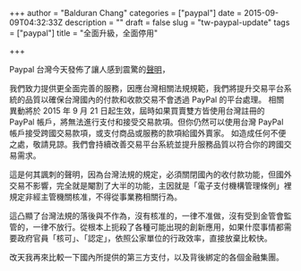 +++
author = "Balduran Chang"
categories = ["paypal"]
date = 2015-09-09T04:32:33Z
description = ""
draft = false
slug = "tw-paypal-update"
tags = ["paypal"]
title = "全面升級，全面停用"

+++


Paypal 台灣今天發佈了讓人感到震驚的[聲明][paypal_announce]，

> 
我們致力提供更全面完善的服務，因應台灣相關法規規範，我們將提升交易平台系統的品質以確保台灣國內的付款和收款交易不會透過 PayPal 的平台處理。
相關異動將於 2015 年 9 月 21 日起生效，屆時如果買賣雙方皆使用台灣註冊的 PayPal 帳戶，將無法進行支付和接受交易款項。但你仍然可以使用台灣 PayPal 帳戶接受跨國交易款項，或支付商品或服務的款項給國外賣家。
如造成任何不便之處，敬請見諒。我們會持續改善交易平台系統並提升服務品質以符合你的跨國交易需求。

[paypal_announce]: https://www.paypal.com/tw/webapps/mpp/system-enhancement-faq?locale.x=zh_TW

這是何其諷刺的聲明，因為台灣法規的規定，必須關閉國內的收付款功能，但國外交易不影響，完全就是閹割了大半的功能，主因就是「電子支付機構管理條例」裡規定非經主管機關核准，不得從事業務相關行為。

這凸顯了台灣法規的落後與不作為，沒有核准的，一律不准做，沒有受到金管會監管的，一律不放行。從根本上扼殺了各種可能出現的創新應用，如果什麼事情都需要政府官員「核可」、「認定」，依照公家單位的行政效率，直接放棄比較快。

改天我再來比較一下國內所提供的第三方支付，以及背後綁定的各個金融集團。

